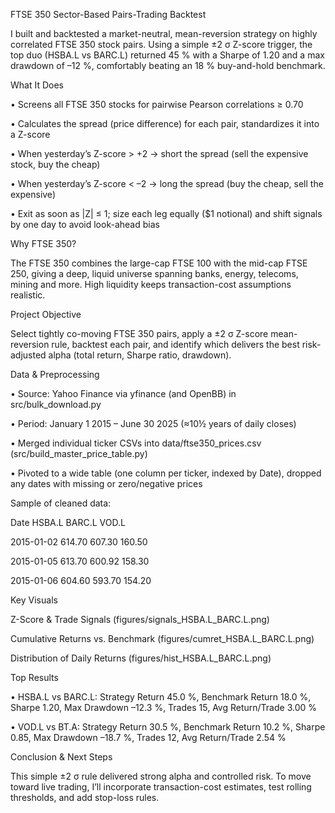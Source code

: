 FTSE 350 Sector-Based Pairs-Trading Backtest

I built and backtested a market-neutral, mean-reversion strategy on highly correlated FTSE 350 stock pairs. Using a simple ±2 σ Z-score trigger, the top duo (HSBA.L vs BARC.L) returned 45 % with a Sharpe of 1.20 and a max drawdown of –12 %, comfortably beating an 18 % buy-and-hold benchmark.

What It Does

• Screens all FTSE 350 stocks for pairwise Pearson correlations ≥ 0.70

• Calculates the spread (price difference) for each pair, standardizes it into a Z-score

• When yesterday’s Z-score > +2 → short the spread (sell the expensive stock, buy the cheap)

• When yesterday’s Z-score < –2 → long the spread (buy the cheap, sell the expensive)

• Exit as soon as |Z| ≤ 1; size each leg equally ($1 notional) and shift signals by one day to avoid look-ahead bias

Why FTSE 350?

The FTSE 350 combines the large-cap FTSE 100 with the mid-cap FTSE 250, giving a deep, liquid universe spanning banks, energy, telecoms, mining and more. High liquidity keeps transaction-cost assumptions realistic.

Project Objective

Select tightly co-moving FTSE 350 pairs, apply a ±2 σ Z-score mean-reversion rule, backtest each pair, and identify which delivers the best risk-adjusted alpha (total return, Sharpe ratio, drawdown).

Data & Preprocessing

• Source: Yahoo Finance via yfinance (and OpenBB) in src/bulk_download.py

• Period: January 1 2015 – June 30 2025 (≈10½ years of daily closes)

• Merged individual ticker CSVs into data/ftse350_prices.csv (src/build_master_price_table.py)

• Pivoted to a wide table (one column per ticker, indexed by Date), dropped any dates with missing or zero/negative prices

Sample of cleaned data:

Date HSBA.L BARC.L VOD.L

2015-01-02 614.70 607.30 160.50

2015-01-05 613.70 600.92 158.30

2015-01-06 604.60 593.70 154.20

Key Visuals

Z-Score & Trade Signals (figures/signals_HSBA.L_BARC.L.png)

Cumulative Returns vs. Benchmark (figures/cumret_HSBA.L_BARC.L.png)

Distribution of Daily Returns (figures/hist_HSBA.L_BARC.L.png)

Top Results

• HSBA.L vs BARC.L: Strategy Return 45.0 %, Benchmark Return 18.0 %, Sharpe 1.20, Max Drawdown –12.3 %, Trades 15, Avg Return/Trade 3.00 %

• VOD.L vs BT.A: Strategy Return 30.5 %, Benchmark Return 10.2 %, Sharpe 0.85, Max Drawdown –18.7 %, Trades 12, Avg Return/Trade 2.54 %

Conclusion & Next Steps

This simple ±2 σ rule delivered strong alpha and controlled risk. To move toward live trading, I’ll incorporate transaction-cost estimates, test rolling thresholds, and add stop-loss rules.

